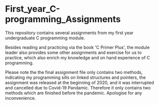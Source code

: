 # First_year_C-programming_Assignments
This repository contains several assignments from my first year undergraduate C programming module.

Besides reading and practicing via the book 'C Primer Plus', the module leader also provides some other assignments and exercise for us to practice, which also enrich my knowledge and on hand experience of C programming.

Please note the the final assignment file only contains two methods, indicating my programming sills on linked structures and pointers, the assignment was released at the beginning of 2020, and it was interrupted and cancelled due to Covid-19 Pandamic. Therefore it only contains two methods which are finished before the pandemic. Apologise for any inconvenience.
